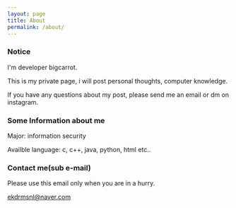 ```yaml
---
layout: page
title: About
permalink: /about/
---
```


### Notice

I'm developer bigcarrot.

This is my private page, i will post personal thoughts, computer knowledge.

If you have any questions about my post, please send me an email or  dm on instagram.


### Some Information about me

Major: information security

Availble language: c, c++, java, python, html etc..


### Contact me(sub e-mail)

Please use this email only when you are in a hurry.

[ekdrmsnl@naver.com](mailto:ekdrmsnl@naver.com)
